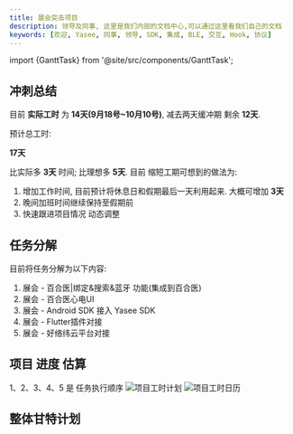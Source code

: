 ```yaml
---
title: 展会突击项目
description: 领导及同事, 这里是我们内部的文档中心,可以通过这里看我们自己的文档
keywords: [欢迎, Yasee, 同事, 领导, SDK, 集成, BLE, 交互, Hook, 协议]
---
```


import {GanttTask} from '@site/src/components/GanttTask';



## 冲刺总结
目前 **实际工时** 为 **14天(9月18号~10月10号)**, 减去两天缓冲期 剩余 **12天**.

预计总工时: 

**17天**

比实际多 **3天** 时间; 比理想多 **5天**. 目前 缩短工期可想到的做法为:
1. 增加工作时间, 目前预计将休息日和假期最后一天利用起来. 大概可增加 **3天**
2. 晚间加班时间继续保持至假期前
3. 快速跟进项目情况 动态调整


## 任务分解
目前将任务分解为以下内容:
1. 展会 - 百合医|绑定&搜索&蓝牙 功能(集成到百合医)
2. 展会 - 百合医心电UI
3. 展会 - Android SDK 接入 Yasee SDK
4. 展会 - Flutter插件对接
5. 展会 - 好络纬云平台对接

## 项目 进度 估算
1、2、3、4、5 是 任务执行顺序
![项目工时计划](/img/inner/gantt_plan.png)
![项目工时日历](/img/inner/gantt_calendar.png)


## 整体甘特计划
<GanttTask year={24} month={9} height={350} />